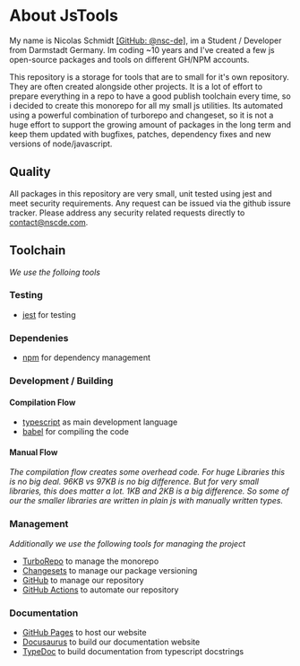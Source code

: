 # About JsTools

My name is Nicolas Schmidt [[GitHub: @nsc-de]](https://github.com/nsc-de), im a Student / Developer from Darmstadt
Germany. Im coding ~10 years and I've created a few js open-source packages and tools on different GH/NPM accounts.

This repository is a storage for tools that are to small for it's own repository. They are often created alongside
other projects. It is a lot of effort to prepare everything in a repo to have a good publish toolchain every time,
so i decided to create this monorepo for all my small js utilities. Its automated using a powerful combination of
turborepo and changeset, so it is not a huge effort to support the growing amount of packages in the long term and
keep them updated with bugfixes, patches, dependency fixes and new versions of node/javascript.

## Quality

All packages in this repository are very small, unit tested using jest and meet security requirements. Any request
can be issued via the github issure tracker. Please address any security related requests directly to [contact@nscde.com](mailto:contact@nscde.com).

## Toolchain

_We use the folloing tools_

### Testing

- [jest](https://jestjs.io/) for testing

### Dependenies

- [npm](https://www.npmjs.com/) for dependency management

### Development / Building

#### Compilation Flow

- [typescript](https://www.typescriptlang.org/) as main development language
- [babel](https://babeljs.io/) for compiling the code

#### Manual Flow

_The compilation flow creates some overhead code. For huge Libraries this is no big deal. 96KB vs 97KB is no big
difference. But for very small libraries, this does matter a lot. 1KB and 2KB is a big difference. So some of our
the smaller libraries are written in plain js with manually written types._

### Management

_Additionally we use the following tools for managing the project_

- [TurboRepo](https://turbo.build/) to manage the monorepo
- [Changesets](https://github.com/changesets/changesets) to manage our package versioning
- [GitHub](https://github.com/) to manage our repository
- [GitHub Actions](https://docs.github.com/de/actions) to automate our repository

### Documentation

- [GitHub Pages](https://pages.github.com/) to host our website
- [Docusaurus](https://docusaurus.io/) to build our documentation website
- [TypeDoc](https://typedoc.org/) to build documentation from typescript docstrings
